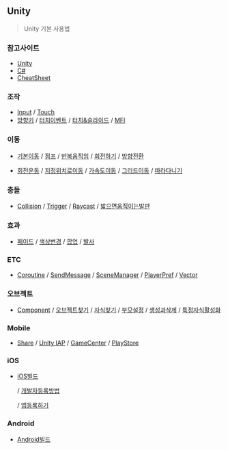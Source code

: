 ## Unity

> Unity 기본 사용법 


### 참고사이트
- [Unity](https://unity3d.com/kr/)
- [C#](http://www.csharpstudy.com/)
- [CheatSheet](https://www.raywenderlich.com/181367/unity-cheat-sheet-quick-reference-2018)

### 조작
- [Input](https://docs.unity3d.com/kr/530/ScriptReference/Input.html)
/ [Touch](http://prosto.tistory.com/96)
- [방향키](https://github.com/evashork/taco/tree/master/game/example/input1.cs)
/ [터치이벤트](https://github.com/evashork/taco/tree/master/game/example/input2.cs)
/ [터치&슬라이드](https://github.com/evashork/taco/tree/master/game/example/input3.cs)
/ [MFI](https://github.com/evashork/taco/tree/master/game/example/input4.cs)


### 이동
- [기본이동](https://github.com/evashork/taco/tree/master/game/example/move1.cs)
/ [점프](https://github.com/evashork/taco/tree/master/game/example/move2.cs)
/ [반복움직임](https://github.com/evashork/taco/tree/master/game/example/move3.cs)
/ [회전하기](https://github.com/evashork/taco/tree/master/game/example/move7.cs)
/ [방향전환](https://github.com/evashork/taco/tree/master/game/example/move8.cs)

- [회전운동](https://github.com/evashork/taco/tree/master/game/example/move4.cs)
/ [지정위치로이동](https://github.com/evashork/taco/tree/master/game/example/move5.cs)
/ [가속도이동](https://github.com/evashork/taco/tree/master/game/example/move6.cs)
/ [그리드이동](https://github.com/evashork/Unity/blob/master/그리드이동하기.cs)
/ [따라다니기](https://github.com/evashork/taco/tree/master/game/example/move9.cs)


### 충돌
- [Collision](https://github.com/evashork/taco/tree/master/game/example/col1.cs)
/ [Trigger](https://github.com/evashork/taco/tree/master/game/example/col2.cs)
/ [Raycast](https://github.com/evashork/taco/tree/master/game/example/col3.cs)
/ [밟으면움직이는발판](https://github.com/evashork/taco/tree/master/game/example/col4.cs)


### 효과
- [페이드](https://github.com/evashork/taco/tree/master/game/example/eff1.cs)
/ [색상변경](https://github.com/evashork/taco/tree/master/game/example/eff2.cs)
/ [팝업](https://github.com/evashork/taco/tree/master/game/example/eff3.cs)
/ [발사](https://github.com/evashork/taco/tree/master/game/example/eff4.cs)


### ETC
- [Coroutine](https://github.com/evashork/taco/tree/master/game/example/etc1.cs)
/ [SendMessage](https://github.com/evashork/taco/tree/master/game/example/etc2.cs)
/ [SceneManager](https://github.com/evashork/taco/tree/master/game/example/etc3.cs)
/ [PlayerPref](https://github.com/evashork/taco/tree/master/game/example/etc4.cs)
/ [Vector](https://github.com/evashork/taco/tree/master/game/example/etc5.cs)


### 오브젝트
- [Component](https://github.com/evashork/taco/tree/master/game/example/com1.cs)
/ [오브젝트찾기](https://github.com/evashork/taco/tree/master/game/example/com2.cs)
/ [자식찾기](https://github.com/evashork/taco/tree/master/game/example/com3.cs)
/ [부모설정](https://github.com/evashork/taco/tree/master/game/example/com4.cs)
/ [생성과삭제](https://github.com/evashork/taco/tree/master/game/example/com5.cs)
/ [특정자식활성화](https://github.com/evashork/taco/tree/master/game/example/com6.cs)

### Mobile

- [Share](https://github.com/evashork/taco/tree/master/game/example/mobile1.md) 
  / [Unity IAP](https://github.com/evashork/taco/tree/master/game/example/mobile2.md)
  / [GameCenter](https://github.com/evashork/taco/tree/master/game/example/mobile3.md)
  / [PlayStore](https://github.com/evashork/taco/tree/master/game/example/mobile4.md)

### iOS

- [iOS빌드](https://github.com/evashork/taco/tree/master/game/example/ios.md)

  / [개발자등록방법](https://github.com/evashork/taco/tree/master/game/example/ios2.md)

  / [앱등록하기](http://itdevelop.kr/79)

  

### Android

- [Android빌드](https://github.com/evashork/taco/tree/master/game/example/android.md)

  


